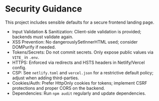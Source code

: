 # Security Guidance

This project includes sensible defaults for a secure frontend landing page.

- Input Validation & Sanitization: Client-side validation is provided; backends must validate again.
- XSS Prevention: No dangerouslySetInnerHTML used; consider DOMPurify if needed.
- Tokens/Secrets: Do not commit secrets. Only expose public values via `VITE_` in `.env`.
- HTTPS: Enforced via redirects and HSTS headers in Netlify/Vercel config.
- CSP: See `netlify.toml` and `vercel.json` for a restrictive default policy; adjust when adding third-parties.
- Cookies/Auth: Prefer HttpOnly cookies for tokens; implement CSRF protections and proper CORS on the backend.
- Dependencies: Run `npm audit` regularly and update dependencies.